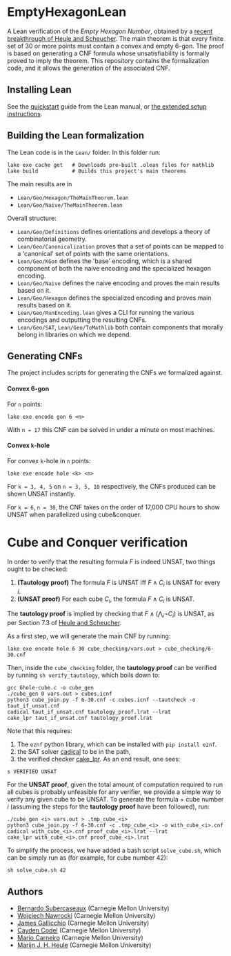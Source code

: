 # EmptyHexagonLean
A Lean verification of the _Empty Hexagon Number_, obtained by a [recent breakthrough of Heule and Scheucher](https://arxiv.org/abs/2403.00737).
The main theorem is that every finite set of 30 or more points must contain a convex and empty 6-gon. The proof is based on generating a CNF formula whose unsatisfiability is formally proved to imply the theorem. This repository contains the formalization code, and it allows the generation of the associated CNF.



## Installing Lean

See the [quickstart](https://lean-lang.org/lean4/doc/quickstart.html) guide from the Lean manual,
or [the extended setup instructions](https://lean-lang.org/lean4/doc/setup.html).


## Building the Lean formalization

The Lean code is in the `Lean/` folder. In this folder run:
```
lake exe cache get   # Downloads pre-built .olean files for mathlib
lake build           # Builds this project's main theorems
```

The main results are in
- `Lean/Geo/Hexagon/TheMainTheorem.lean`
- `Lean/Geo/Naive/TheMainTheorem.lean`

Overall structure:
- `Lean/Geo/Definitions` defines orientations and develops a theory of combinatorial geometry.
- `Lean/Geo/Canonicalization` proves that a set of points can be mapped to a 'canonical' set of points with the same orientations.
- `Lean/Geo/KGon` defines the 'base' encoding, which is a shared component of both the naive encoding and the specialized hexagon encoding.
- `Lean/Geo/Naive` defines the naive encoding and proves the main results based on it.
- `Lean/Geo/Hexagon` defines the specialized encoding and proves main results based on it.
- `Lean/Geo/RunEncoding.lean` gives a CLI for running the various encodings and outputting the resulting CNFs.
- `Lean/Geo/SAT`, `Lean/Geo/ToMathlib` both contain components that morally belong in libraries on which we depend.


## Generating CNFs

The project includes scripts for generating the CNFs we formalized against.

#### Convex 6-gon
For `n` points:
```
lake exe encode gon 6 <n>
```
With `n = 17` this CNF can be solved in under a minute on most machines.

#### Convex `k`-hole
For convex `k`-hole in `n` points:
```
lake exe encode hole <k> <n>
```

For `k = 3, 4, 5` on `n = 3, 5, 10` respectively,
the CNFs produced can be shown UNSAT instantly.

For `k = 6`, `n = 30`, the CNF takes on the order of 17,000 CPU hours to show UNSAT when parallelized using cube&conquer.

# Cube and Conquer verification

In order to verify that the resulting formula $F$ is indeed UNSAT, two things ought to be checked:

 1) **(Tautology proof)** The formula $F$ is UNSAT iff $F \land C_i$ is UNSAT for every $i$.
 2) **(UNSAT proof)** For each cube $C_i$, the formula $F \land C_i$ is UNSAT.

The **tautology proof** is implied by checking that $F \land (\bigwedge_i \neg C_i)$ is UNSAT, as per Section 7.3 of [Heule and Scheucher](https://arxiv.org/abs/2403.00737).

As a first step, we will generate the main CNF by running:
```
lake exe encode hole 6 30 cube_checking/vars.out > cube_checking/6-30.cnf
```

Then, inside the `cube_checking` folder, the **tautology proof** can be verified by running `sh verify_tautology`, which boils down to:
```
gcc 6hole-cube.c -o cube_gen
./cube_gen 0 vars.out > cubes.icnf
python3 cube_join.py -f 6-30.cnf -c cubes.icnf --tautcheck -o taut_if_unsat.cnf
cadical taut_if_unsat.cnf tautology_proof.lrat --lrat
cake_lpr taut_if_unsat.cnf tautology_proof.lrat
```
Note that this requires:
1) The `eznf` python library, which can be installed with `pip install eznf`.
2) the SAT solver [cadical](https://github.com/arminbiere/cadical) to be in the path,
3) the verified checker [cake_lpr](https://github.com/tanyongkiam/cake_lpr). As an end result, one sees:

```
s VERIFIED UNSAT
```

For the **UNSAT proof**, given the total amount of computation required to run all cubes is probably unfeasible for any verifier, we provide a simple way to verify any given cube to be UNSAT. To generate the formula + cube number $i$ (assuming the steps for the **tautology proof** have been followed), run:
```
./cube_gen <i> vars.out > .tmp_cube_<i>
python3 cube_join.py -f 6-30.cnf -c .tmp_cube_<i> -o with_cube_<i>.cnf
cadical with_cube_<i>.cnf proof_cube_<i>.lrat --lrat
cake_lpr with_cube_<i>.cnf proof_cube_<i>.lrat
```
To simplify the process, we have added a bash script `solve_cube.sh`, which can be simply run as (for example, for cube number 42):

```
sh solve_cube.sh 42
```



## Authors
- [Bernardo Subercaseaux](https://bsubercaseaux.github.io/) (Carnegie Mellon University)
- [Wojciech Nawrocki](https://voidma.in/) (Carnegie Mellon University)
- [James Gallicchio](https://gallicch.io/index.html) (Carnegie Mellon University)
- [Cayden Codel](https://crcodel.com/) (Carnegie Mellon University)
- [Mario Carneiro](https://digama0.github.io/) (Carnegie Mellon University)
- [Marijn J. H. Heule](https://www.cs.cmu.edu/~mheule/) (Carnegie Mellon University)

